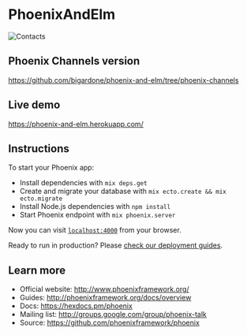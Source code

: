 # PhoenixAndElm

![Contacts](https://monosnap.com/file/14nD2kWbnvcuBh5a9L9XifX0GQ0OqQ.png)

## Phoenix Channels version
https://github.com/bigardone/phoenix-and-elm/tree/phoenix-channels

## Live demo
https://phoenix-and-elm.herokuapp.com/

## Instructions
To start your Phoenix app:

  * Install dependencies with `mix deps.get`
  * Create and migrate your database with `mix ecto.create && mix ecto.migrate`
  * Install Node.js dependencies with `npm install`
  * Start Phoenix endpoint with `mix phoenix.server`

Now you can visit [`localhost:4000`](http://localhost:4000) from your browser.

Ready to run in production? Please [check our deployment guides](http://www.phoenixframework.org/docs/deployment).

## Learn more

  * Official website: http://www.phoenixframework.org/
  * Guides: http://phoenixframework.org/docs/overview
  * Docs: https://hexdocs.pm/phoenix
  * Mailing list: http://groups.google.com/group/phoenix-talk
  * Source: https://github.com/phoenixframework/phoenix
